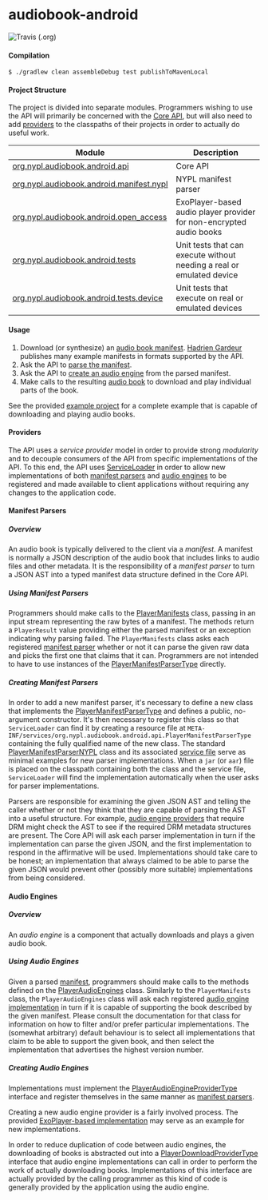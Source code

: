 audiobook-android
===

![Travis (.org)](https://img.shields.io/travis/NYPL-Simplified/audiobook-android.svg?style=flat-square)

#### Compilation

```
$ ./gradlew clean assembleDebug test publishToMavenLocal
```

#### Project Structure

The project is divided into separate modules. Programmers wishing to use the API will primarily be concerned with the [Core API](https://github.com/NYPL-Simplified/audiobook-android/tree/develop/org.nypl.audiobook.android.api), but will also need to add [providers](#providers) to the classpaths of their projects in order to actually do useful work.

|Module|Description|
|------|-----------|
| [org.nypl.audiobook.android.api](https://github.com/NYPL-Simplified/audiobook-android/tree/develop/org.nypl.audiobook.android.api) | Core API
| [org.nypl.audiobook.android.manifest.nypl](https://github.com/NYPL-Simplified/audiobook-android/tree/develop/org.nypl.audiobook.android.manifest.nypl) | NYPL manifest parser
| [org.nypl.audiobook.android.open_access](https://github.com/NYPL-Simplified/audiobook-android/tree/develop/org.nypl.audiobook.android.open_access) | ExoPlayer-based audio player provider for non-encrypted audio books
| [org.nypl.audiobook.android.tests](https://github.com/NYPL-Simplified/audiobook-android/tree/develop/org.nypl.audiobook.android.tests) | Unit tests that can execute without needing a real or emulated device
| [org.nypl.audiobook.android.tests.device](https://github.com/NYPL-Simplified/audiobook-android/tree/develop/org.nypl.audiobook.android.tests.device) | Unit tests that execute on real or emulated devices

#### Usage

1. Download (or synthesize) an [audio book manifest](#manifest_parsers). [Hadrien Gardeur](https://github.com/HadrienGardeur/audiobook-manifest/) publishes many example manifests in formats supported by the API.
2. Ask the API to [parse the manifest](#using_manifest_parsers).
3. Ask the API to [create an audio engine](#using_audio_engines) from the parsed manifest.
4. Make calls to the resulting [audio book](https://github.com/NYPL-Simplified/audiobook-android/blob/develop/org.nypl.audiobook.android.api/src/main/java/org/nypl/audiobook/android/api/PlayerAudioBookType.kt) to download and play individual parts of the book.

See the provided [example project](https://github.com/NYPL-Simplified/audiobook-demo-android) for a complete example that is capable of downloading and playing audio books.

#### Providers

The API uses a _service provider_ model in order to provide strong _modularity_ and to decouple consumers of the API from specific implementations of the API. To this end, the API uses [ServiceLoader](https://docs.oracle.com/javase/10/docs/api/java/util/ServiceLoader.html) in order to allow new implementations of both [manifest parsers](#manifest_parsers) and [audio engines](#audio_engines) to be registered and made available to client applications without requiring any changes to the application code.

#### Manifest Parsers <a id="manifest_parsers"/>

##### Overview

An audio book is typically delivered to the client via a _manifest_. A manifest is normally a JSON description of the audio book that includes links to audio files and other metadata. It is the responsibility of a _manifest parser_ to turn a JSON AST into a typed manifest data structure defined in the Core API.

##### Using Manifest Parsers <a id="using_manifest_parsers"/>

Programmers should make calls to the [PlayerManifests](https://github.com/NYPL-Simplified/audiobook-android/blob/develop/org.nypl.audiobook.android.api/src/main/java/org/nypl/audiobook/android/api/PlayerManifests.kt) class, passing in an input stream representing the raw bytes of a manifest. The methods return a `PlayerResult` value providing either the parsed manifest or an exception indicating why parsing failed. The `PlayerManifests` class asks each registered [manifest parser](#creating_manifest_parsers) whether or not it can parse the given raw data and picks the first one that claims that it can. Programmers are not intended to have to use instances of the [PlayerManifestParserType](https://github.com/NYPL-Simplified/audiobook-android/blob/develop/org.nypl.audiobook.android.api/src/main/java/org/nypl/audiobook/android/api/PlayerManifestParserType.kt) directly.

##### Creating Manifest Parsers <a id="creating_manifest_parsers"/>

In order to add a new manifest parser, it's necessary to define a new class that implements the [PlayerManifestParserType](https://github.com/NYPL-Simplified/audiobook-android/blob/develop/org.nypl.audiobook.android.api/src/main/java/org/nypl/audiobook/android/api/PlayerManifestParserType.kt) and defines a public, no-argument constructor. It's then necessary to register this class so that `ServiceLoader` can find it by creating a resource file at `META-INF/services/org.nypl.audiobook.android.api.PlayerManifestParserType` containing the fully qualified name of the new class. The standard [PlayerManifestParserNYPL](https://github.com/NYPL-Simplified/audiobook-android/blob/develop/org.nypl.audiobook.android.manifest.nypl/src/main/java/org/nypl/audiobook/android/manifest/nypl/PlayerManifestParserNYPL.kt) class and its associated [service file](https://github.com/NYPL-Simplified/audiobook-android/blob/develop/org.nypl.audiobook.android.manifest.nypl/src/main/resources/META-INF/services/org.nypl.audiobook.android.api.PlayerManifestParserType) serve as minimal examples for new parser implementations. When a `jar` (or `aar`) file is placed on the classpath containing both the class and the service file, `ServiceLoader` will find the implementation automatically when the user asks for parser implementations.

Parsers are responsible for examining the given JSON AST and telling the caller whether or not they think that they are capable of parsing the AST into a useful structure. For example, [audio engine providers](#audio_engines) that require DRM might check the AST to see if the required DRM metadata structures are present. The Core API will ask each parser implementation in turn if the implementation can parse the given JSON, and the first implementation to respond in the affirmative will be used. Implementations should take care to be honest; an implementation that always claimed to be able to parse the given JSON would prevent other (possibly more suitable) implementations from being considered.

#### Audio Engines <a id="audio_engines"/>

##### Overview

An _audio engine_ is a component that actually downloads and plays a given audio book.

##### Using Audio Engines <a id="using_audio_engines"/>

Given a parsed [manifest](#using_manifest_parsers), programmers should make calls to the methods defined on the [PlayerAudioEngines](https://github.com/NYPL-Simplified/audiobook-android/blob/develop/org.nypl.audiobook.android.api/src/main/java/org/nypl/audiobook/android/api/PlayerAudioEngines.kt) class. Similarly to the `PlayerManifests` class, the `PlayerAudioEngines` class will ask each registered [audio engine implementation](#creating_audio_engines) in turn if it is capable of supporting the book described by the given manifest. Please consult the documentation for that class for information on how to filter and/or prefer particular implementations. The (somewhat arbitrary) default behaviour is to select all implementations that claim to be able to support the given book, and then select the implementation that advertises the highest version number.

##### Creating Audio Engines <a id="creating_audio_engines"/>

Implementations must implement the [PlayerAudioEngineProviderType](https://github.com/NYPL-Simplified/audiobook-android/blob/develop/org.nypl.audiobook.android.api/src/main/java/org/nypl/audiobook/android/api/PlayerAudioEngineProviderType.kt) interface and register themselves in the same manner as [manifest parsers](#creating_manifest_parsers).

Creating a new audio engine provider is a fairly involved process. The provided [ExoPlayer-based implementation](https://github.com/NYPL-Simplified/audiobook-android/blob/develop/org.nypl.audiobook.android.open_access/src/main/java/org/nypl/audiobook/android/open_access/ExoEngineProvider.kt) may serve as an example for new implementations.

In order to reduce duplication of code between audio engines, the downloading of books is abstracted out into a [PlayerDownloadProviderType](https://github.com/NYPL-Simplified/audiobook-android/blob/develop/org.nypl.audiobook.android.api/src/main/java/org/nypl/audiobook/android/api/PlayerDownloadProviderType.kt) interface that audio engine implementations can call in order to perform the work of actually downloading books. Implementations of this interface are actually provided by the calling programmer as this kind of code is generally provided by the application using the audio engine.